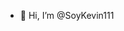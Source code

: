 - 👋 Hi, I’m @SoyKevin111


<!---
SoyKevin111/SoyKevin111 is a ✨ special ✨ repository because its `README.md` (this file) appears on your GitHub profile.
You can click the Preview link to take a look at your changes.
- 👀 I’m interested in Kotlin...
- 🌱 I’m currently learning Angular...
--->
